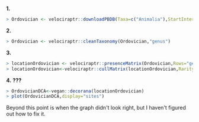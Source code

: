 **1.**
````R
> Ordovician <- velociraptr::downloadPBDB(Taxa=c("Animalia"),StartInterval="Ordovician",StopInterval="Ordovician")
````

**2.**
````R
> Ordovician <- velociraptr::cleanTaxonomy(Ordovician,"genus")
````

**3.**
````R
> locationOrdovician <- velociraptr::presenceMatrix(Ordovician,Rows="genus",Columns = "geoplate")
> locationOrdovician<-velociraptr::cullMatrix(locationOrdovician,Rarity=2,Richness=25)
````
**4.** **???**
````R
> OrdovicianDCA<-vegan::decorana(locationOrdovician)
> plot(OrdovicianDCA,display="sites")
````
Beyond this point is when the graph didn't look right, but I haven't figured out how to fix it.
